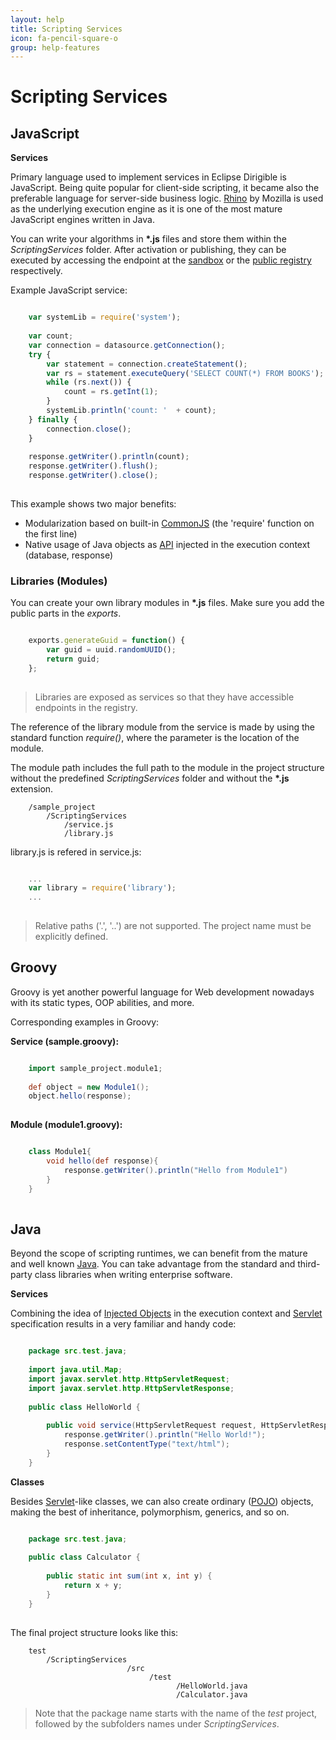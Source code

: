 ```yaml
---
layout: help
title: Scripting Services
icon: fa-pencil-square-o
group: help-features
---
```


Scripting Services
===

JavaScript
---

**Services**	

Primary language used to implement services in Eclipse Dirigible is JavaScript. Being quite popular for client-side scripting, it became also the preferable language for server-side business logic. [Rhino](https://developer.mozilla.org/en-US/docs/Rhino) by Mozilla is used as the underlying execution engine as it is one of the most mature JavaScript engines written in Java.


You can write your algorithms in **\*.js** files and store them within the *ScriptingServices* folder. After activation or publishing, they can be executed by accessing the endpoint at the [sandbox](activation.html) or the [public registry](publication.html) respectively.

Example JavaScript service:

```javascript

	var systemLib = require('system');
	
	var count;
	var connection = datasource.getConnection();
	try {
	    var statement = connection.createStatement();
	    var rs = statement.executeQuery('SELECT COUNT(*) FROM BOOKS');
	    while (rs.next()) {
	        count = rs.getInt(1);
	    }
	    systemLib.println('count: '  + count);
	} finally {
	    connection.close();
	}
	
	response.getWriter().println(count);
	response.getWriter().flush();
	response.getWriter().close();
	
```

This example shows two major benefits:

*	Modularization based on built-in [CommonJS](http://wiki.commonjs.org/wiki/CommonJS) (the 'require' function on the first line)
*	Native usage of Java objects as [API](api.html) injected in the execution context (database, response)

### Libraries (Modules)

You can create your own library modules in **\*.js** files. Make sure you add the public parts in the *exports*.

```javascript

	exports.generateGuid = function() {
	    var guid = uuid.randomUUID();
	    return guid;
	};
	
```

> Libraries are exposed as services so that they have accessible endpoints in the registry.

The reference of the library module from the service is made by using the standard function *require()*, where the parameter is the location of the module.

The module path includes the full path to the module in the project structure without the predefined *ScriptingServices* folder and without the **\*.js** extension.


		/sample_project
		    /ScriptingServices
		        /service.js
		        /library.js
        
library.js is refered in service.js:

```javascript

	...
	var library = require('library');
	...
		
```

> Relative paths ('.', '..') are not supported. The project name must be explicitly defined.



Groovy
---

Groovy is yet another powerful language for Web development nowadays with its static types, OOP abilities, and more.

Corresponding examples in Groovy:

**Service (sample.groovy):**
		
```groovy

	import sample_project.module1;
	
	def object = new Module1();
	object.hello(response);
	
```

**Module (module1.groovy):**

```groovy

	class Module1{
	    void hello(def response){
	        response.getWriter().println("Hello from Module1")
	    }
	}
	
```

Java
---

Beyond the scope of scripting runtimes, we can benefit from the mature and well known [Java](http://en.wikipedia.org/wiki/Java_programming_language). You can take advantage from the standard and third-party class libraries when writing enterprise software.

**Services**

Combining the idea of [Injected Objects](http://www.dirigible.io/help/api.html) in the execution context and [Servlet](http://en.wikipedia.org/wiki/Java_Servlet) specification results in a very familiar and handy code:

```java

	package src.test.java;
	
	import java.util.Map;
	import javax.servlet.http.HttpServletRequest;
	import javax.servlet.http.HttpServletResponse;
	
	public class HelloWorld {
	
	    public void service(HttpServletRequest request, HttpServletResponse response, Map<String, Object> scope) throws Exception {
	        response.getWriter().println("Hello World!");
	        response.setContentType("text/html");
	    }
	}
```

**Classes**

Besides [Servlet](http://en.wikipedia.org/wiki/Java_Servlet)-like classes, we can also create ordinary ([POJO](http://en.wikipedia.org/wiki/Plain_Old_Java_Object)) objects, making the best of inheritance, polymorphism, generics, and so on.

```java

	package src.test.java;
	
	public class Calculator {
	
	    public static int sum(int x, int y) {
	        return x + y;
	    }
	}
	
```

The final project structure looks like this:


		test
		    /ScriptingServices
		                      /src
		                           /test
		                                 /HelloWorld.java
		                                 /Calculator.java


> Note that the package name starts with the name of the *test* project, followed by the subfolders names under *ScriptingServices*.
